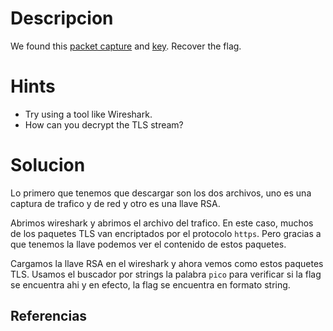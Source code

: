 # Descripcion
We found this [packet capture](https://jupiter.challenges.picoctf.org/static/0c84d3636dd088d9fe4efd5d0d869a06/capture.pcap) and [key](https://jupiter.challenges.picoctf.org/static/0c84d3636dd088d9fe4efd5d0d869a06/picopico.key). Recover the flag.

# Hints
- Try using a tool like Wireshark.
- How can you decrypt the TLS stream?

# Solucion

Lo primero que tenemos que descargar son los dos archivos, uno es una captura de trafico y de red y otro es una llave RSA. 

Abrimos wireshark y abrimos el archivo del trafico. En este caso, muchos de los paquetes TLS van encriptados por el protocolo `https`. Pero gracias a que tenemos la llave podemos ver el contenido de estos paquetes.

Cargamos la llave RSA en el wireshark y ahora vemos como estos paquetes TLS. Usamos el buscador por strings la palabra `pico` para verificar si la flag se encuentra ahi y en efecto, la flag se encuentra en formato string.

## Referencias


